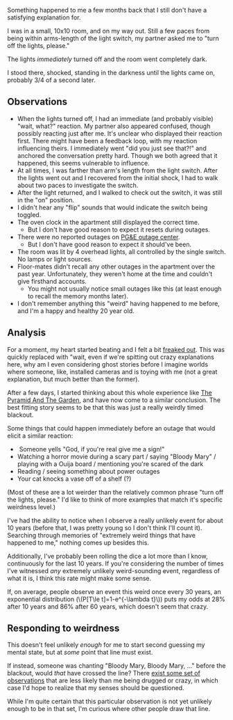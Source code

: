 Something happened to me a few months back that I still don't have a satisfying explanation for.

I was in a small, 10x10 room, and on my way out. Still a few paces from being within arms-length of the light switch, my partner asked me to "turn off the lights, please."

The lights *immediately* turned off and the room went completely dark.

I stood there, shocked, standing in the darkness until the lights came on, probably 3/4 of a second later.

Observations
------------

*   When the lights turned off, I had an immediate (and probably visible) "wait, what?" reaction. My partner also appeared confused, though possibly reacting just after me. It's unclear who displayed their reaction first. There might have been a feedback loop, with my reaction influencing theirs. I immediately went "did you just see that?!" and anchored the conversation pretty hard. Though we both agreed that it happened, this seems vulnerable to influence.
*   At all times, I was farther than arm's length from the light switch. After the lights went out and I recovered from the initial shock, I had to walk about two paces to investigate the switch.
*   After the light returned, and I walked to check out the switch, it was still in the "on" position.
*   I didn't hear any "flip" sounds that would indicate the switch being toggled.
*   The oven clock in the apartment still displayed the correct time.
    *   But I don't have good reason to expect it resets during outages.
*   There were no reported outages on [PG&E outage center](https://pgealerts.alerts.pge.com/outage-tools/outage-map/).
    *   But I don't have good reason to expect it should've been.
*   The room was lit by 4 overhead lights, all controlled by the single switch. No lamps or light sources.
*   Floor-mates didn't recall any other outages in the apartment over the past year. Unfortunately, they weren't home at the time and couldn't give firsthand accounts.
    *   You might not usually notice small outages like this (at least enough to recall the memory months later).
*   I don't remember anything this "weird" having happened to me before, and I'm a happy and healthy 20 year old.

Analysis
--------

For a moment, my heart started beating and I felt a bit [freaked out](https://www.lesswrong.com/posts/mja6jZ6k9gAwki9Nu/the-mystery-of-the-haunted-rationalist). This was quickly replaced with "wait, even if we're spitting out crazy explanations here, why am I even considering ghost stories before I imagine worlds where someone, like, installed cameras and is toying with me (not a great explanation, but much better than the former).

After a few days, I started thinking about this whole experience like [The Pyramid And The Garden](https://www.lesswrong.com/posts/9HSwh2mE3tX6xvZ2W/the-pyramid-and-the-garden), and have now come to a similar conclusion. The best fitting story seems to be that this was just a really weirdly timed blackout.

Some things that could happen immediately before an outage that would elicit a similar reaction:

*    Someone yells "God, if you're real give me a sign!"
*   Watching a horror movie during a scary part / saying "Bloody Mary" / playing with a Ouija board / mentioning you're scared of the dark
*   Reading / seeing something about power outages
*   Your cat knocks a vase off of a shelf (?)

(Most of these are a lot weirder than the relatively common phrase "turn off the lights, please." I'd like to think of more examples that match it's specific weirdness level.)

I've had the ability to notice when I observe a really unlikely event for about 10 years (before that, I was pretty young so I don't think I'll count it). Searching through memories of "extremely weird things that have happened to me," nothing comes up besides this.

Additionally, I've probably been rolling the dice a lot more than I know, continuously for the last 10 years. If you're considering the number of times I've witnessed *any* extremely unlikely weird-sounding event, regardless of what it is, I think this rate might make some sense.

If, on average, people observe an event this weird once every 30 years, an exponential distribution (\\(P\[T\\le t\]=1-e^{-\\lambda t}\\)) puts my odds at 28% after 10 years and 86% after 60 years, which doesn't seem that crazy.

Responding to weirdness
-----------------------

This doesn't feel unlikely *enough* for me to start second guessing my mental state, but at *some* point that line must exist. 

If instead, someone was chanting "Bloody Mary, Bloody Mary, ..." before the blackout, would *that* have crossed the line? There [exist some set of observations](https://www.lesswrong.com/posts/7JwKfw4qf7fERKmbt/a-conversation-with-god#:~:text=It%E2%80%99s%20possible%20that%20I%20could%20see%20a%20divine%20bush%20in%20a%20godless%20world%20as%20the%20result%20of%20hallucinogenic%20drugs%20or%20a%20convoluted%C2%A0prank%20involving%20VR%2C%20but%20I%E2%80%99m%20much%20more%20likely%20to%20see%20it%20in%20a%20universe%20in%20which%20J%2DGod%20exists.%20In%20J%2DGod%E2%80%99s%20universe%20pranksters) that are less likely than me being drugged or crazy, in which case I'd hope to realize that my senses should be questioned.

While I'm quite certain that this particular observation is not yet unlikely enough to be in that set, I'm curious where other people draw that line.
